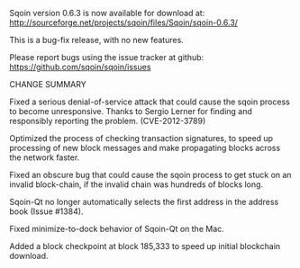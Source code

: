 Sqoin version 0.6.3 is now available for download at:
  http://sourceforge.net/projects/sqoin/files/Sqoin/sqoin-0.6.3/

This is a bug-fix release, with no new features.

Please report bugs using the issue tracker at github:
  https://github.com/sqoin/sqoin/issues

CHANGE SUMMARY

Fixed a serious denial-of-service attack that could cause the
sqoin process to become unresponsive. Thanks to Sergio Lerner
for finding and responsibly reporting the problem. (CVE-2012-3789)

Optimized the process of checking transaction signatures, to
speed up processing of new block messages and make propagating
blocks across the network faster.

Fixed an obscure bug that could cause the sqoin process to get
stuck on an invalid block-chain, if the invalid chain was
hundreds of blocks long.

Sqoin-Qt no longer automatically selects the first address
in the address book (Issue #1384).

Fixed minimize-to-dock behavior of Sqoin-Qt on the Mac.

Added a block checkpoint at block 185,333 to speed up initial
blockchain download.
